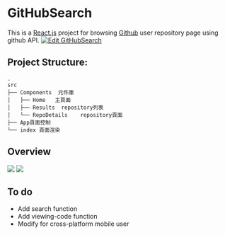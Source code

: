 GitHubSearch
===
This is a [React.js](https://reactjs.org/) project for browsing [Github](https://github.com/) user repository page using github API.
[![Edit GitHubSearch](https://codesandbox.io/static/img/play-codesandbox.svg)](https://codesandbox.io/s/still-framework-pr1t3s)
## Project Structure:
```
.
src
├── Components  元件庫
│   ├── Home   主頁面
│   ├── Results  repository列表
│   └── RepoDetails    repository頁面
├── App頁面控制
└── index 頁面渲染

```
## Overview
![](https://i.imgur.com/FnCyIOK.png)
![](https://i.imgur.com/inVDcem.png)

## To do 
- Add search function
- Add viewing-code function
- Modify for cross-platform mobile user